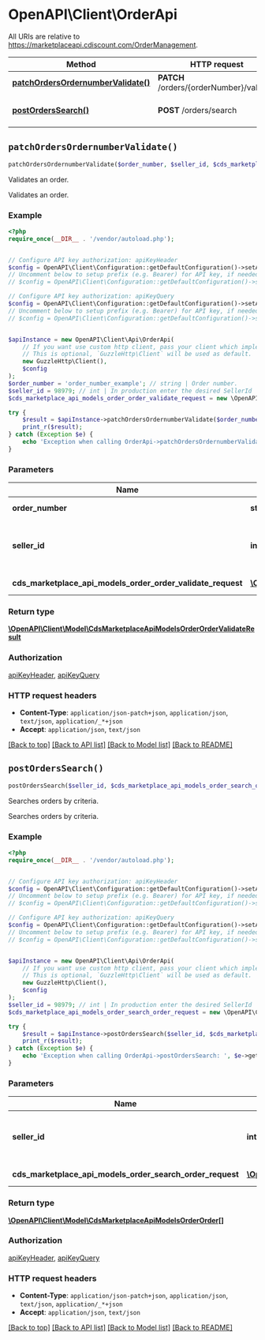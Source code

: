 # OpenAPI\Client\OrderApi

All URIs are relative to https://marketplaceapi.cdiscount.com/OrderManagement.

Method | HTTP request | Description
------------- | ------------- | -------------
[**patchOrdersOrdernumberValidate()**](OrderApi.md#patchOrdersOrdernumberValidate) | **PATCH** /orders/{orderNumber}/validate | Validates an order.
[**postOrdersSearch()**](OrderApi.md#postOrdersSearch) | **POST** /orders/search | Searches orders by criteria.


## `patchOrdersOrdernumberValidate()`

```php
patchOrdersOrdernumberValidate($order_number, $seller_id, $cds_marketplace_api_models_order_order_validate_request): \OpenAPI\Client\Model\CdsMarketplaceApiModelsOrderOrderValidateResult
```

Validates an order.

Validates an order.

### Example

```php
<?php
require_once(__DIR__ . '/vendor/autoload.php');


// Configure API key authorization: apiKeyHeader
$config = OpenAPI\Client\Configuration::getDefaultConfiguration()->setApiKey('Ocp-Apim-Subscription-Key', 'YOUR_API_KEY');
// Uncomment below to setup prefix (e.g. Bearer) for API key, if needed
// $config = OpenAPI\Client\Configuration::getDefaultConfiguration()->setApiKeyPrefix('Ocp-Apim-Subscription-Key', 'Bearer');

// Configure API key authorization: apiKeyQuery
$config = OpenAPI\Client\Configuration::getDefaultConfiguration()->setApiKey('subscription-key', 'YOUR_API_KEY');
// Uncomment below to setup prefix (e.g. Bearer) for API key, if needed
// $config = OpenAPI\Client\Configuration::getDefaultConfiguration()->setApiKeyPrefix('subscription-key', 'Bearer');


$apiInstance = new OpenAPI\Client\Api\OrderApi(
    // If you want use custom http client, pass your client which implements `GuzzleHttp\ClientInterface`.
    // This is optional, `GuzzleHttp\Client` will be used as default.
    new GuzzleHttp\Client(),
    $config
);
$order_number = 'order_number_example'; // string | Order number.
$seller_id = 98979; // int | In production enter the desired SellerId
$cds_marketplace_api_models_order_order_validate_request = new \OpenAPI\Client\Model\CdsMarketplaceApiModelsOrderOrderValidateRequest(); // \OpenAPI\Client\Model\CdsMarketplaceApiModelsOrderOrderValidateRequest | Update request.

try {
    $result = $apiInstance->patchOrdersOrdernumberValidate($order_number, $seller_id, $cds_marketplace_api_models_order_order_validate_request);
    print_r($result);
} catch (Exception $e) {
    echo 'Exception when calling OrderApi->patchOrdersOrdernumberValidate: ', $e->getMessage(), PHP_EOL;
}
```

### Parameters

Name | Type | Description  | Notes
------------- | ------------- | ------------- | -------------
 **order_number** | **string**| Order number. |
 **seller_id** | **int**| In production enter the desired SellerId | [optional] [default to 98979]
 **cds_marketplace_api_models_order_order_validate_request** | [**\OpenAPI\Client\Model\CdsMarketplaceApiModelsOrderOrderValidateRequest**](../Model/CdsMarketplaceApiModelsOrderOrderValidateRequest.md)| Update request. | [optional]

### Return type

[**\OpenAPI\Client\Model\CdsMarketplaceApiModelsOrderOrderValidateResult**](../Model/CdsMarketplaceApiModelsOrderOrderValidateResult.md)

### Authorization

[apiKeyHeader](../../README.md#apiKeyHeader), [apiKeyQuery](../../README.md#apiKeyQuery)

### HTTP request headers

- **Content-Type**: `application/json-patch+json`, `application/json`, `text/json`, `application/_*+json`
- **Accept**: `application/json`, `text/json`

[[Back to top]](#) [[Back to API list]](../../README.md#endpoints)
[[Back to Model list]](../../README.md#models)
[[Back to README]](../../README.md)

## `postOrdersSearch()`

```php
postOrdersSearch($seller_id, $cds_marketplace_api_models_order_search_order_request): \OpenAPI\Client\Model\CdsMarketplaceApiModelsOrderOrder[]
```

Searches orders by criteria.

Searches orders by criteria.

### Example

```php
<?php
require_once(__DIR__ . '/vendor/autoload.php');


// Configure API key authorization: apiKeyHeader
$config = OpenAPI\Client\Configuration::getDefaultConfiguration()->setApiKey('Ocp-Apim-Subscription-Key', 'YOUR_API_KEY');
// Uncomment below to setup prefix (e.g. Bearer) for API key, if needed
// $config = OpenAPI\Client\Configuration::getDefaultConfiguration()->setApiKeyPrefix('Ocp-Apim-Subscription-Key', 'Bearer');

// Configure API key authorization: apiKeyQuery
$config = OpenAPI\Client\Configuration::getDefaultConfiguration()->setApiKey('subscription-key', 'YOUR_API_KEY');
// Uncomment below to setup prefix (e.g. Bearer) for API key, if needed
// $config = OpenAPI\Client\Configuration::getDefaultConfiguration()->setApiKeyPrefix('subscription-key', 'Bearer');


$apiInstance = new OpenAPI\Client\Api\OrderApi(
    // If you want use custom http client, pass your client which implements `GuzzleHttp\ClientInterface`.
    // This is optional, `GuzzleHttp\Client` will be used as default.
    new GuzzleHttp\Client(),
    $config
);
$seller_id = 98979; // int | In production enter the desired SellerId
$cds_marketplace_api_models_order_search_order_request = new \OpenAPI\Client\Model\CdsMarketplaceApiModelsOrderSearchOrderRequest(); // \OpenAPI\Client\Model\CdsMarketplaceApiModelsOrderSearchOrderRequest | Criteria request.

try {
    $result = $apiInstance->postOrdersSearch($seller_id, $cds_marketplace_api_models_order_search_order_request);
    print_r($result);
} catch (Exception $e) {
    echo 'Exception when calling OrderApi->postOrdersSearch: ', $e->getMessage(), PHP_EOL;
}
```

### Parameters

Name | Type | Description  | Notes
------------- | ------------- | ------------- | -------------
 **seller_id** | **int**| In production enter the desired SellerId | [optional] [default to 98979]
 **cds_marketplace_api_models_order_search_order_request** | [**\OpenAPI\Client\Model\CdsMarketplaceApiModelsOrderSearchOrderRequest**](../Model/CdsMarketplaceApiModelsOrderSearchOrderRequest.md)| Criteria request. | [optional]

### Return type

[**\OpenAPI\Client\Model\CdsMarketplaceApiModelsOrderOrder[]**](../Model/CdsMarketplaceApiModelsOrderOrder.md)

### Authorization

[apiKeyHeader](../../README.md#apiKeyHeader), [apiKeyQuery](../../README.md#apiKeyQuery)

### HTTP request headers

- **Content-Type**: `application/json-patch+json`, `application/json`, `text/json`, `application/_*+json`
- **Accept**: `application/json`, `text/json`

[[Back to top]](#) [[Back to API list]](../../README.md#endpoints)
[[Back to Model list]](../../README.md#models)
[[Back to README]](../../README.md)
